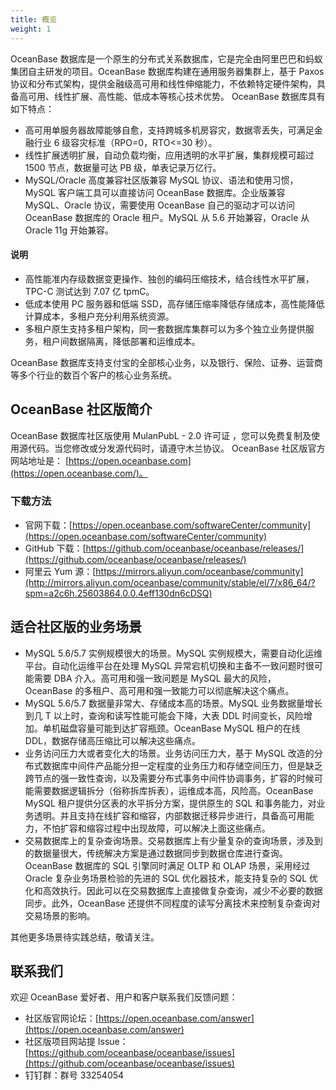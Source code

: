 ```yaml
---
title: 概览
weight: 1
---
```


OceanBase 数据库是一个原生的分布式关系数据库，它是完全由阿里巴巴和蚂蚁集团自主研发的项目。OceanBase 数据库构建在通用服务器集群上，基于 Paxos 协议和分布式架构，提供金融级高可用和线性伸缩能力，不依赖特定硬件架构，具备高可用、线性扩展、高性能、低成本等核心技术优势。
OceanBase 数据库具有如下特点：

- 高可用单服务器故障能够自愈，支持跨城多机房容灾，数据零丢失，可满足金融行业 6 级容灾标准（RPO=0，RTO<=30 秒）。
- 线性扩展透明扩展，自动负载均衡，应用透明的水平扩展，集群规模可超过 1500 节点，数据量可达 PB 级，单表记录万亿行。
- MySQL/Oracle 高度兼容社区版兼容 MySQL 协议、语法和使用习惯，MySQL 客户端工具可以直接访问 OceanBase 数据库。企业版兼容 MySQL、Oracle 协议，需要使用 OceanBase 自己的驱动才可以访问 OceanBase 数据库的 Oracle 租户。MySQL 从 5.6 开始兼容，Oracle 从 Oracle 11g 开始兼容。
#### 说明

- 高性能准内存级数据变更操作、独创的编码压缩技术，结合线性水平扩展，TPC-C 测试达到 7.07 亿 tpmC。
- 低成本使用 PC 服务器和低端 SSD，高存储压缩率降低存储成本，高性能降低计算成本，多租户充分利用系统资源。
- 多租户原生支持多租户架构，同一套数据库集群可以为多个独立业务提供服务，租户间数据隔离，降低部署和运维成本。

OceanBase 数据库支持支付宝的全部核心业务，以及银行、保险、证券、运营商等多个行业的数百个客户的核心业务系统。
## OceanBase 社区版简介
OceanBase 数据库社区版使用 MulanPubL - 2.0 许可证 ，您可以免费复制及使用源代码。当您修改或分发源代码时，请遵守木兰协议。 OceanBase 社区版官方网站地址是： [https://open.oceanbase.com](https://open.oceanbase.com/)。
### 下载方法

- 官网下载：[https://open.oceanbase.com/softwareCenter/community](https://open.oceanbase.com/softwareCenter/community)
- GitHub 下载：[https://github.com/oceanbase/oceanbase/releases/](https://github.com/oceanbase/oceanbase/releases/)
- 阿里云 Yum 源：[https://mirrors.aliyun.com/oceanbase/community](http://mirrors.aliyun.com/oceanbase/community/stable/el/7/x86_64/?spm=a2c6h.25603864.0.0.4eff130dn6cDSQ)
## 适合社区版的业务场景

- MySQL 5.6/5.7 实例规模很大的场景。MySQL 实例规模大，需要自动化运维平台。自动化运维平台在处理 MySQL 异常宕机切换和主备不一致问题时很可能需要 DBA 介入。高可用和强一致问题是 MySQL 最大的风险， OceanBase 的多租户、高可用和强一致能力可以彻底解决这个痛点。
- MySQL 5.6/5.7 数据量非常大、存储成本高的场景。MySQL 业务数据量增长到几 T 以上时，查询和读写性能可能会下降，大表 DDL 时间变长，风险增加。单机磁盘容量可能到达扩容瓶颈。OceanBase MySQL 租户的在线 DDL，数据存储高压缩比可以解决这些痛点。
- 业务访问压力大或者变化大的场景。业务访问压力大，基于 MySQL 改造的分布式数据库中间件产品能分担一定程度的业务压力和存储空间压力，但是缺乏跨节点的强一致性查询，以及需要分布式事务中间件协调事务，扩容的时候可能需要数据逻辑拆分（俗称拆库拆表），运维成本高，风险高。OceanBase MySQL 租户提供分区表的水平拆分方案，提供原生的 SQL 和事务能力，对业务透明。并且支持在线扩容和缩容，内部数据迁移异步进行，具备高可用能力，不怕扩容和缩容过程中出现故障，可以解决上面这些痛点。
- 交易数据库上的复杂查询场景。交易数据库上有少量复杂的查询场景，涉及到的数据量很大，传统解决方案是通过数据同步到数据仓库进行查询。OceanBase 数据库的 SQL 引擎同时满足 OLTP 和 OLAP 场景，采用经过 Oracle 复杂业务场景检验的先进的 SQL 优化器技术，能支持复杂的 SQL 优化和高效执行。因此可以在交易数据库上直接做复杂查询，减少不必要的数据同步。此外，OceanBase 还提供不同程度的读写分离技术来控制复杂查询对交易场景的影响。

其他更多场景待实践总结，敬请关注。
## 联系我们
欢迎 OceanBase 爱好者、用户和客户联系我们反馈问题：

- 社区版官网论坛：[https://open.oceanbase.com/answer](https://open.oceanbase.com/answer)
- 社区版项目网站提 Issue：[https://github.com/oceanbase/oceanbase/issues](https://github.com/oceanbase/oceanbase/issues)
- 钉钉群：群号 33254054

